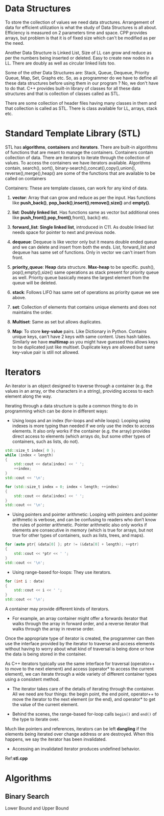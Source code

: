 # Data Structures

To store the collection of values we need data structures. Arrangement of data for efficient utilization is what the study of Data Structures is all about. Efficiency is measured on 2 parameters time and space. CPP provides arrays, but problem is that it is of fixed size which can't be modified as per the need.

Another Data Structure is Linked List, Size of LL can grow and reduce as per the numbers being inserted or deleted. Easy to create new nodes in a LL. There are doubly as well as circular linked lists too.

Some of the other Data Structures are: Stack, Queue, Dequeue, Priority Queue, Map, Set, Graphs etc. So, as a programmer do we have to define all these data structures before using them in our program ? No, we don't have to do that. C++ provides built-in library of classes for all these data structures and that is collection of classes called as STL.

There are some collection of header files having many classes in them and that collection is called as STL. There is class available for LL, arrays, stack etc.

# Standard Template Library (STL)

STL has **algorithms**, **containers** and **iterators**. There are built-in algorithms of functions that are meant to manage the containers. Containers contain collection of data. There are iterators to iterate through the collection of values. To access the containers we have iterators available. Algorithms contain, search(), sort(), binary-search(),concat(),copy(),union(), reverse(),merge(),heap() are some of the functions that are available to be called on containers

Containers: These are template classes, can work for any kind of data.

1. **vector**: Array that can grow and reduce as per the input. Has functions like **push_back()**, **pop_back()**,**insert()**,**remove()**,**size()** and **empty()**.

2. **list**: **Doubly linked list**. Has functions same as vector but additional ones like **push_front()**,**pop_front()**,front(), back() etc.

3. **forward_list**: **Single linked list**, introduced in C11. As double linked list needs space for pointer to next and previous node.

4. **dequeue**: Dequeue is like vector only but it means double ended queue and we can delete and insert from both the ends. List, forward_list and dequeue has same set of functions. Only in vector we can't insert from front.

5. **priority_queue**: **Heap** data structure. **Max-heap** to be specific. push(), pop(),empty(),size() same operations as stack present for priority queue as well. Priority queue basically means the largest element from the queue will be deleted.

6. **stack**: Follows LIFO has same set of operations as priority queue we see above.

7. **set**: Collection of elements that contains unique elements and does not maintains the order.

8. **Multiset**: Same as set but allows duplicates.

9. **Map**: To store **key-value** pairs. Like Dictionary in Python. Contains unique keys, can't have 2 keys with same content. Uses hash tables. Similarly we have **multimap** as you might have guessed this allows keys to be duplicated just like multiset. Duplicate keys are allowed but same key-value pair is still not allowed.

# Iterators

An iterator is an object designed to traverse through a container (e.g. the values in an array, or the characters in a string), providing access to each element along the way.

Iterating through a data structure is quite a common thing to do in programming which can be done in different ways:

- Using loops and an index (for-loops and while loops): Looping using indexes is more typing than needed if we only use the index to access elements. It also only works if the container (e.g. the array) provides direct access to elements (which arrays do, but some other types of containers, such as lists, do not).

```cpp
std::size_t index{ 0 };
while (index < length)
{
    std::cout << data[index] << ' ';
    ++index;
}
std::cout << '\n';

for (std::size_t index = 0; index < length; ++index)
{
    std::cout << data[index] << ' ';
}
std::cout << '\n';
```

- Using pointers and pointer arithmetic: Looping with pointers and pointer arithmetic is verbose, and can be confusing to readers who don’t know the rules of pointer arithmetic. Pointer arithmetic also only works if elements are consecutive in memory (which is true for arrays, but not true for other types of containers, such as lists, trees, and maps).

```cpp
for (auto ptr{ &data[0] }; ptr != (&data[0] + length); ++ptr)
{
    std::cout << *ptr << ' ';
}
std::cout << '\n';
```

- Using range-based for-loops: They use iterators.

```cpp
for (int i : data)
{
    std::cout << i << ' ';
}
std::cout << '\n';
```

A container may provide different kinds of iterators.

- For example, an array container might offer a forwards iterator that walks through the array in forward order, and a reverse iterator that walks through the array in reverse order.

Once the appropriate type of iterator is created, the programmer can then use the interface provided by the iterator to traverse and access elements without having to worry about what kind of traversal is being done or how the data is being stored in the container.

As C++ iterators typically use the same interface for traversal (operator++ to move to the next element) and access (operator\* to access the current element), we can iterate through a wide variety of different container types using a consistent method.

- The iterator takes care of the details of iterating through the container. All we need are four things: the begin point, the end point, operator++ to move the iterator to the next element (or the end), and operator\* to get the value of the current element.

- Behind the scenes, the range-based for-loop calls `begin()` and `end()` of the type to iterate over.

Much like pointers and references, iterators can be left **dangling** if the elements being iterated over change address or are destroyed. When this happens, we say the iterator has been invalidated.

- Accessing an invalidated iterator produces undefined behavior.

Ref:**stl.cpp**

# Algorithms

## Binary Search

Lower Bound and Upper Bound
